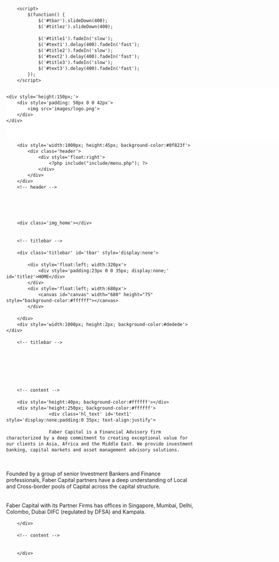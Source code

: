 <!DOCTYPE html>
<html>
<head>
<meta charset="UTF-8">

<title>FABER CAPITAL</title>

<link rel="stylesheet" href="css/fonts.css" type="text/css" charset="utf-8" />
<link rel="stylesheet" href="css/style.css" type="text/css" charset="utf-8" />
<link rel="stylesheet" type="text/css" media="screen" href="css/layout.css">
<link rel="shortcut icon" type="image/ico" href="favicon.ico"/> 

<script type="text/javascript" src="http://ajax.googleapis.com/ajax/libs/jquery/1.5.1/jquery.min.js"></script>


		<script>
			$(function() {
				$('#tbar').slideDown(400);
				$('#titlez').slideDown(400);
				
				$('#title1').fadeIn('slow');
				$('#text1').delay(400).fadeIn('fast');
				$('#title2').fadeIn('slow');
				$('#text2').delay(400).fadeIn('fast');
				$('#title3').fadeIn('slow');
				$('#text3').delay(400).fadeIn('fast');
			});
		</script>
		
<script src="http://code.createjs.com/easeljs-0.5.0.min.js"></script>
<script src="http://code.createjs.com/tweenjs-0.3.0.min.js"></script>
<script src="http://code.createjs.com/movieclip-0.5.0.min.js"></script>
<script src="http://code.createjs.com/preloadjs-0.2.0.min.js"></script>
<script src="include/html5/tbar.js"></script>		
		
<script>
var canvas, stage, exportRoot;

function init() {
	canvas = document.getElementById("canvas");
	images = images||{};

	var manifest = [
		{src:"include/html5/images/grid.jpg", id:"grid"},
		{src:"include/html5/images/grid2.jpg", id:"grid2"}
	];

	var loader = new createjs.PreloadJS(false);
	loader.onFileLoad = handleFileLoad;
	loader.onComplete = handleComplete;
	loader.loadManifest(manifest);
}

function handleFileLoad(o) {
	if (o.type == "image") { images[o.id] = o.result; }
}

function handleComplete() {
	exportRoot = new lib.tbarhome();

	stage = new createjs.Stage(canvas);
	stage.addChild(exportRoot);
	stage.update();

	createjs.Ticker.setFPS(24);
	createjs.Ticker.addListener(stage);
}
</script>
		
</head>

<body onload="init();">

<div style='width:100%; position:absolute; z-index:3; '>
<div style='width:1084px; margin:0px auto;'>

	<div style='height:150px;'>
		<div style='padding: 50px 0 0 42px'>
			<img src='images/logo.png'>
		</div>
	</div>
	
</div>
</div>


<div style='width:100%; height:21px; background-image:url(images/sd.png); position:absolute; z-index:2; margin:120px 0 0 0;'></div>
<div style='width:100%; height:140px; background-color:#ffffff; position:absolute; z-index:1;'></div>


<div class="wrapper" style='background-image:url(images/bgz.jpg); background-repeat: no-repeat;'>

		<div style='width:1000px; margin:0 auto;'>

		<!-- header -->
		<div style='height:150px;'>
			<div style='padding: 50px 0 0 0'>
				<img src='images/logo.png'>
			</div>
		</div>
		
		<div style='width:1000px; height:45px; background-color:#0f823f'>
			<div class='header'>
				<div style='float:right'>
					<?php include("include/menu.php"); ?>
				</div>
			</div>
		</div>
		<!-- header -->
	



		
		<div class='img_home'></div>
		

		<!-- titlebar -->
		
		<div class='titlebar' id='tbar' style='display:none'>
			
			<div style='float:left; width:320px'>
				<div style='padding:23px 0 0 35px; display:none;' id='titlez'>HOME</div>
			</div>
			<div style='float:left; width:680px'>
				<canvas id="canvas" width="680" height="75" style="background-color:#ffffff"></canvas>
			</div>

		</div>
		<div style='width:1000px; height:2px; background-color:#dedede'></div>
		
		<!-- titlebar -->





		

		<!-- content -->
		
		<div style='height:40px; background-color:#ffffff'></div>
		<div style='height:250px; background-color:#ffffff'>
                    <div class='hl_text' id='text1' style='display:none;padding:0 35px; text-align:justify'>
                    
                    Faber Capital is a Financial Advisory firm  characterized by a deep commitment to creating exceptional value for our clients in Asia, Africa and the Middle East. We provide investment banking, capital markets and asset management advisory solutions. 
<br><br>
Founded by a group of senior Investment Bankers and Finance professionals, Faber Capital partners have a deep understanding of Local and Cross-border pools of Capital across the capital structure.  
<br><br>
Faber Capital with its Partner Firms has offices in Singapore, Mumbai, Delhi, Colombo, Dubai DIFC (regulated by DFSA) and Kampala.

</div>
			
		</div>
		
		<!-- content -->
		

		</div>

<div class="push"></div>

</div>






<!-- footer -->
<div class="footer">
<?php include("include/footer.php"); ?>
</div> 
<!-- footer -->


</body>
</html>
